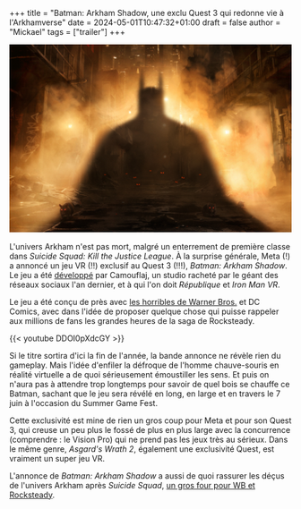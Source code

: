 +++
title = "Batman: Arkham Shadow, une exclu Quest 3 qui redonne vie à l'Arkhamverse"
date = 2024-05-01T10:47:32+01:00
draft = false
author = "Mickael"
tags = ["trailer"]
+++

![Batman: Arkham Shadow](Batman.jpg "Vous saviez que Batman c'est Bruce Wayne en vrai.")

L'univers Arkham n'est pas mort, malgré un enterrement de première classe dans *Suicide Squad: Kill the Justice League*. À la surprise générale, Meta (!) a annoncé un jeu VR (!!) exclusif au Quest 3 (!!!), *Batman: Arkham Shadow*. Le jeu a été [développé](https://www.camouflaj.com) par Camouflaj, un studio racheté par le géant des réseaux sociaux l'an dernier, et à qui l'on doit *République* et *Iron Man VR*.

Le jeu a été conçu de près avec [les horribles de Warner Bros.](https://nostick.fr/articles/2024/mars/warnerbros/) et DC Comics, avec dans l'idée de proposer quelque chose qui puisse rappeler aux millions de fans les grandes heures de la saga de Rocksteady. 

{{< youtube DDOI0pXdcGY >}} 

Si le titre sortira d'ici la fin de l'année, la bande annonce ne révèle rien du gameplay. Mais l'idée d'enfiler la défroque de l'homme chauve-souris en réalité virtuelle a de quoi sérieusement émoustiller les sens. Et puis on n'aura pas à attendre trop longtemps pour savoir de quel bois se chauffe ce Batman, sachant que le jeu sera révélé en long, en large et en travers le 7 juin à l'occasion du Summer Game Fest.

Cette exclusivité est mine de rien un gros coup pour Meta et pour son Quest 3, qui creuse un peu plus le fossé de plus en plus large avec la concurrence (comprendre : le Vision Pro) qui ne prend pas les jeux très au sérieux. Dans le même genre, *Asgard's Wrath 2*, également une exclusivité Quest, est vraiment un super jeu VR. 

L'annonce de *Batman: Arkham Shadow* a aussi de quoi rassurer les déçus de l'univers Arkham après *Suicide Squad*, [un gros four pour WB et Rocksteady](https://nostick.fr/articles/2024/mars/suicidesquad/).